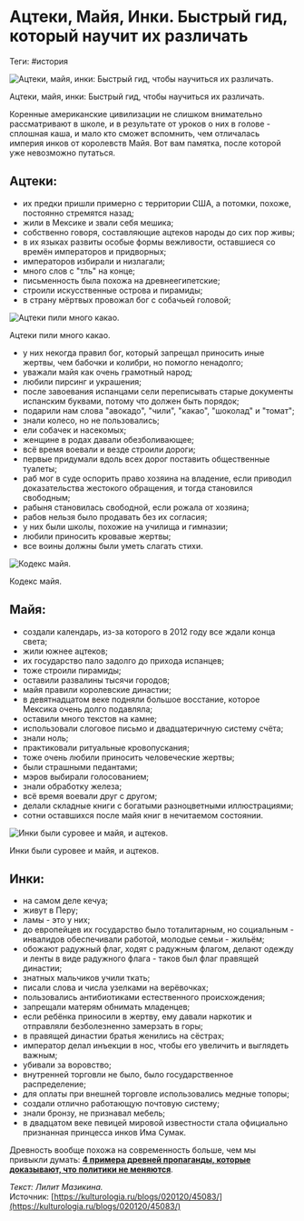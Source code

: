 # Ацтеки, Майя, Инки. Быстрый гид, который научит их различать

Теги: #история

![Ацтеки, майя, инки: Быстрый гид, чтобы научиться их различать. ](https://kulturologia.ru/files/u23285/964e298fd1a23cfabf47533140cff506.jpg "Ацтеки, майя, инки: Быстрый гид, чтобы научиться их различать. ")

Ацтеки, майя, инки: Быстрый гид, чтобы научиться их различать.

Коренные американские цивилизации не слишком внимательно рассматривают в школе, и в результате от уроков о них в голове - сплошная каша, и мало кто сможет вспомнить, чем отличалась империя инков от королевств Майя. Вот вам памятка, после которой уже невозможно путаться.

## Ацтеки:

- их предки пришли примерно с территории США, а потомки, похоже, постоянно стремятся назад;  
- жили в Мексике и звали себя мешика;  
- собственно говоря, составляющие ацтеков народы до сих пор живы;  
- в их языках развиты особые формы вежливости, оставшиеся со времён императоров и придворных;  
- императоров избирали и низлагали;  
- много слов с "тль" на конце;  
- письменность была похожа на древнеегипетские;  
- строили искусственные острова и пирамиды;  
- в страну мёртвых провожал бог с собачьей головой;  

![Ацтеки пили много какао. ](https://kulturologia.ru/files/u23285/15dssa-20333b5ff156aba6650fb3dc3615830f.jpg "Ацтеки пили много какао. ")

Ацтеки пили много какао.

- у них некогда правил бог, который запрещал приносить иные жертвы, чем бабочки и колибри, но помогло ненадолго;  
- уважали майя как очень грамотный народ;  
- любили пирсинг и украшения;  
- после завоевания испанцами сели переписывать старые документы испанским буквами, потому что должен быть порядок;  
- подарили нам слова "авокадо", "чили", "какао", "шоколад" и "томат";  
- знали колесо, но не пользовались;  
- ели собачек и насекомых;  
- женщине в родах давали обезболивающее;  
- всё время воевали и везде строили дороги;  
- первые придумали вдоль всех дорог поставить общественные туалеты;  
- раб мог в суде оспорить право хозяина на владение, если приводил доказательства жестокого обращения, и тогда становился свободным;  
- рабыня становилась свободной, если рожала от хозяина;  
- рабов нельзя было продавать без их согласия;  
- у них были школы, похожие на училища и гимназии;  
- любили приносить кровавые жертвы;  
- все воины должны были уметь слагать стихи.  

![Кодекс майя.](https://kulturologia.ru/files/u23285/maxresdefault1-2.jpg "Кодекс майя.")

Кодекс майя.

## Майя:

- создали календарь, из-за которого в 2012 году все ждали конца света;  
- жили южнее ацтеков;  
- их государство пало задолго до прихода испанцев;  
- тоже строили пирамиды;  
- оставили развалины тысячи городов;  
- майя правили королевские династии;  
- в девятнадцатом веке подняли большое восстание, которое Мексика очень долго подавляла;  
- оставили много текстов на камне;  
- использовали слоговое письмо и двадцатеричную систему счёта;  
- знали ноль;  
- практиковали ритуальные кровопускания;  
- тоже очень любили приносить человеческие жертвы;  
- были страшными педантами;  
- мэров выбирали голосованием;  
- знали обработку железа;  
- всё время воевали друг с другом;  
- делали складные книги с богатыми разноцветными иллюстрациями;  
- сотни оставшихся после майя книг в нечитаемом состоянии.  

![Инки были суровее и майя, и ацтеков. ](https://kulturologia.ru/files/u23285/inka-come-big.jpg "Инки были суровее и майя, и ацтеков. ")

Инки были суровее и майя, и ацтеков.

## Инки:

- на самом деле кечуа;  
- живут в Перу;  
- ламы - это у них;  
- до европейцев их государство было тоталитарным, но социальным - инвалидов обеспечивали работой, молодые семьи - жильём;  
- обожают радужный флаг, ходят с радужным флагом, делают одежду и ленты в виде радужного флага - таков был флаг правящей династии;  
- знатных мальчиков учили ткать;  
- писали слова и числа узелками на верёвочках;  
- пользовались антибиотиками естественного происхождения;  
- запрещали матерям обнимать младенцев;  
- если ребёнка приносили в жертву, ему давали наркотик и отправляли безболезненно замерзать в горы;  
- в правящей династии братья женились на сёстрах;  
- император делал инъекции в нос, чтобы его увеличить и выглядеть важным;  
- убивали за воровство;  
- внутренней торговли не было, было государственное распределение;  
- для оплаты при внешней торговле использовались медные топоры;  
- создали отлично работающую почтовую систему;  
- знали бронзу, не признавал мебель;  
- в двадцатом веке певицей мировой известности стала официально признанная принцесса инков Има Сумак.  
  
Древность вообще похожа на современность больше, чем мы привыкли думать: **[4 примера древней пропаганды, которые доказывают, что политики не меняются](https://kulturologia.ru/blogs/281219/45035/)**.  
  
_Текст: Лилит Мазикина._  
Источник: [https://kulturologia.ru/blogs/020120/45083/](https://kulturologia.ru/blogs/020120/45083/)
